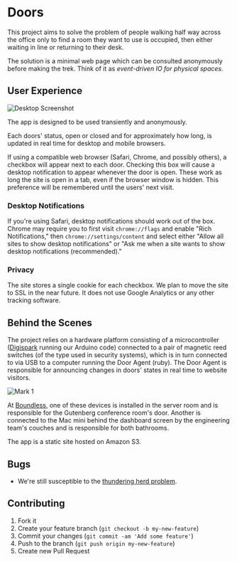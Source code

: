 # Doors

This project aims to solve the problem of people walking half way across the office only to find a room they want to use is occupied, then either waiting in line or returning to their desk.

The solution is a minimal web page which can be consulted anonymously before making the trek. Think of it as *event-driven IO for physical spaces*.

## User Experience

![Desktop Screenshot](https://raw.github.com/jelder/doors/master/screenshots/desktop_screenshot.png "Desktop Screenshot")

The app is designed to be used transiently and anonymously.

Each doors' status, open or closed and for approximately how long, is updated in real time for desktop and mobile browsers.

If using a compatible web browser (Safari, Chrome, and possibly others), a checkbox will appear next to each door. Checking this box will cause a desktop notification to appear whenever the door is open. These work as long the site is open in a tab, even if the browser window is hidden. This preference will be remembered until the users' next visit.

### Desktop Notifications

If you're using Safari, desktop notifications should work out of the box. Chrome may require you to first visit `chrome://flags` and enable "Rich Notifications," then `chrome://settings/content` and select either "Allow all sites to show desktop notifications" or "Ask me when a site wants to show desktop notifications (recommended)."

### Privacy

The site stores a single cookie for each checkbox. We plan to move the site to SSL in the near future. It does not use Google Analytics or any other tracking software.

## Behind the Scenes

The project relies on a hardware platform consisting of a microcontroller ([Digispark](http://digistump.com/products/1) running our Arduino code) connected to a pair of magnetic reed switches (of the type used in security systems), which is in turn connected to via USB to a computer running the Door Agent (ruby). The Door Agent is responsible for announcing changes in doors' states in real time to website visitors.

![Mark 1](https://raw.github.com/jelder/doors/master/screenshots/hardware.jpg "Mark 1")

At [Boundless](https://www.boundless.com/), one of these devices is installed in the server room and is responsible for the Gutenberg conference room's door. Another is connected to the Mac mini behind the dashboard screen by the engineering team's couches and is responsible for both bathrooms.

The app is a static site hosted on Amazon S3.

## Bugs

* We're still susceptible to the [thundering herd problem](http://en.wikipedia.org/wiki/Thundering_herd_problem).

## Contributing

1. Fork it
2. Create your feature branch (`git checkout -b my-new-feature`)
3. Commit your changes (`git commit -am 'Add some feature'`)
4. Push to the branch (`git push origin my-new-feature`)
5. Create new Pull Request

